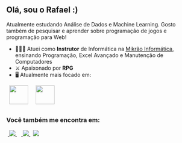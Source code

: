 ## Olá, sou o Rafael :)
Atualmente estudando Análise de Dados e Machine Learning. Gosto também de pesquisar e aprender sobre programação de jogos e programação para Web!

- 👨🏻‍💻 Atuei como **Instrutor** de Informática na [Mikrão Informática](https://www.mikrao.com/), ensinando Programação, Excel Avançado e Manutenção de Computadores
- ⚔️ Apaixonado por **RPG**
- 🖥️ Atualmente mais focado em:
<div style="display: inline">
  &nbsp;&nbsp;<img width='50' height='50' src="https://cdn.jsdelivr.net/gh/devicons/devicon/icons/python/python-original.svg" />&nbsp;&nbsp;
  &nbsp;&nbsp;<img width='50' height='50' src="https://cdn.jsdelivr.net/gh/devicons/devicon/icons/r/r-original.svg" />&nbsp;&nbsp;&nbsp;
</div> 

##

### Você também me encontra em:
&nbsp;<a href="https://br.linkedin.com/in/rafaelqalmeida">
  <img src="https://img.shields.io/badge/linkedin-%230077B5.svg?style=for-the-badge&logo=linkedin&logoColor=white">
</a>&nbsp;
&nbsp;<a href="https://www.instagram.com/rafaelqalmeida/">
  <img src="https://img.shields.io/badge/Instagram-%23E4405F.svg?style=for-the-badge&logo=Instagram&logoColor=white">
</a>&nbsp;
  <a href = "mailto:rafaelqalmeida@outlook.com"><img src="https://img.shields.io/badge/Microsoft_Outlook-0078D4?style=for-the-badge&logo=microsoft-outlook&logoColor=white" target="_blank"></a>
